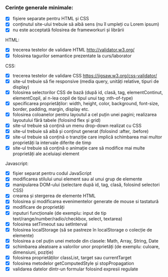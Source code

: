 ### Cerințe generale minimale:

- [x] fișiere separate pentru HTML și CSS
- [x] conținutul site-ului trebuie să aibă sens (nu îl umpleți cu Lorem ipsum)
- [x] nu este acceptată folosirea de frameworkuri și librării

HTML:
- [x] trecerea testelor de validare HTML http://validator.w3.org/
- [x] folosirea tagurilor semantice prezentate la curs/laborator

CSS:
- [x] trecerea testelor de validare CSS https://jigsaw.w3.org/css-validator/
- [x] site-ul trebuie să fie responsive (media query, unități relative, tipuri de display)
- [x] folosirea selectorilor CSS de bază (după id, clasă, tag, elementContinut, elementCopil, al n-lea copil de tipul unui tag :nth-of-type)
- [x] specificarea proprietăților: width, height, color, background, font-size, border, padding, margin, display etc.
- [x] folosirea coloanelor pentru layoutul a cel puțin unei pagini; realizarea layoutului fără tabele (folosind flex și grid)
- [x] site-ul trebuie să conțină un menu drop-down realizat cu CSS
- [x] site-ul trebuie să aibă și conținut generat (folosind :after, :before)
- [x] site-ul trebuie să conțină o tranziție care implică schimbarea mai multor proprietăți la intervale diferite de timp
- [x] site-ul trebuie să conțină o animație care să modifice mai multe proprietăți ale aceluiași element  

Javascript:
- [x] fișier separat pentru codul JavaScript
- [x] modificarea stilului unui element sau al unui grup de elemente
- [x] manipularea DOM-ului (selectare după id, tag, clasă, folosind selectori CSS)
- [x] crearea și stergerea de elemente HTML
- [x] folosirea și modificarea evenimentelor generate de mouse si tastatură
- [x] modificare de proprietăți
- [x] inputuri funcționale (de exemplu: input de tip text/range/number/radio/checkbox, select, textarea)
- [x] folosirea setTimeout sau setInterval
- [x] folosirea localStorage (să se pastreze în localStorage o colecție de elemente)
- [x] folosirea a cel puțin unei metode din clasele: Math, Array, String, Date
- [x] schimbarea aleatoare a valorilor unor proprietăți (de exemplu: culoare, dimensiuni, poziție)
- [x] folosirea proprietăților classList, target sau currentTarget
- [x] folosirea metodelor getComputedStyle și stopPropagation
- [x] validarea datelor dintr-un formular folosind expresii regulate